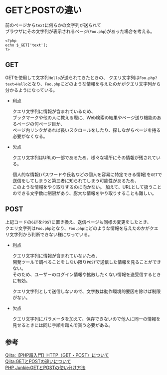 
# GETとPOSTの違い

前のページから`text`に何らかの文字列が送られて  
ブラウザにその文字列が表示されるページ(`Foo.php`)があった場合を考える。  

```
<?php
echo $_GET['text'];
?>
```  

## GET

GETを使用して文字列`Hello`が送られてきたときの、
クエリ文字列は`Foo.php?text=Hello`となり、`Foo.php`にどのような情報を与えたのかがクエリ文字列から分かるようになっている。  

* 利点

    クエリ文字列に情報が含まれているため、  
ブックマークや他の人に教える際に、Web検索の結果やページ送り機能のあるページの何ページ目か、  
ページ内リンクがあれば長いスクロールをしたり、探しながらページを捲る必要がなくなる。

* 欠点

    クエリ文字列はURLの一部であるため、様々な場所にその情報が残されている。  

    個人的な情報(パスワードや氏名などの個人を容易に特定できる情報)を`GET`で送信をしてしまうと第三者に知られてしまう可能性があるため、  
このような情報をやり取りするのに向かない。
加えて、URLとして扱うことのできる文字数に制限があり、膨大な情報をやり取りすることも難しい。  


## POST

上記コードの`GET`を`POST`に置き換え、送信ページも同様の変更をしたとき、  
クエリ文字列は`Foo.php`となり、`Foo.php`にどのような情報を与えたのかがクエリ文字列から判断できない様になっている。  

* 利点

    クエリ文字列に情報が含まれていないため、  
開発ツールで調べることをしない限り`POST`で送信した情報を見ることができない。  
そのため、ユーザーのログイン情報や拡散したくない情報を送受信するときに有効。

    クエリ文字列として送信しないので、文字数は動作環境的要因を除けば制限がない。

* 欠点

    クエリ文字列にパラメータを加えて、保存できないので他人に同一の情報を見せるときには同じ手順を踏んで貰う必要がある。





## 参考

[Qiita:【PHP超入門】HTTP（GET・POST）について](https://qiita.com/7968/items/4bf4d6f28284146c288f)  
[Qiita:GETとPOSTの違いについて](https://qiita.com/kanataxa/items/522efb74421255f0e0a1)  
[PHP Junkie:GETとPOSTの使い分け方法](https://php-junkie.net/beginner/reserved_variables/get_post/)  
